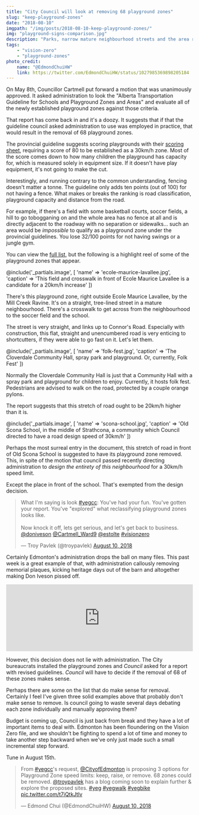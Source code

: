 ```yaml
---
title: "City Council will look at removing 68 playground zones"
slug: "keep-playground-zones"
date: "2018-08-10"
imgpath: "/img/posts/2018-08-10-keep-playground-zones/"
img: "playground-signs-comparison.jpg"
description: "Parks, narrow mature neighbourhood streets and the area right in front of Folk Fest are all at issue"
tags: 
    - "vision-zero"
    - "playground-zones"
photo_credit:
    name: "@EdmondChuiHW"
    link: https://twitter.com/EdmondChuiHW/status/1027985369898205184
---
```


On May 8th, Councillor Cartmell put forward a motion that was unanimously approved. It asked administration to look the "Alberta Transportation
Guideline for Schools and Playground Zones and Areas" and evaluate all of the newly established playground zones against those criteria.

That report has come back in and it's a doozy. It suggests that if that the guideline council asked administration to use
was employed in practice, that would result in the removal of 68 playground zones.

The provincial guideline suggests scoring playgrounds with their [scoring sheet](/pdf/2018-08-10-keep-playground-zones/playground-scoring-sheet.pdf),
requiring a score of 80 to be established as a 30km/h zone. Most of the score comes down to how many children the playground
has capacity for, which is measured solely in equipment size. If it doesn't have play equipment, it's not going to make the cut.

Interestingly, and running contrary to the common understanding, fencing doesn't matter a tonne. The guideline only adds ten points (out of 100)
for not having a fence. What makes or breaks the ranking is road classification, playground capacity and distance from the road.

For example, if there's a field with some basketball courts, soccer fields, a hill to go tobogganing on and the whole area
has no fence at all and is directly adjacent to the roadway with no separation or sidewalks... such an area would be _impossible_
to qualify as a playground zone under the provincial guidelines. You lose 32/100 points for not having swings or a jungle gym.

You can view the [full list](/pdf/2018-08-10-keep-playground-zones/full-list.pdf), but
the following is a highlight reel of some of the playground zones that appear.
 
@include('_partials.image', [ 'name' => 'ecole-maurice-lavallee.jpg', 'caption' => 'This field and crosswalk in front of Ecole Maurice Lavallee is a candidate for a 20km/h increase' ])

There's this playground zone, right outside Ecole Maurice Lavallee, by the Mill Creek Ravine. It's on a straight, tree-lined street in
a mature neighbourhood. There's a crosswalk to get across from the neighbourhood to the soccer field and the school.

The street is very straight, and links up to Connor's Road. Especially with construction, this flat, straight and unencumbered
road is very enticing to shortcutters, if they were able to go fast on it. Let's let them.

@include('_partials.image', [ 'name' => 'folk-fest.jpg', 'caption' => 'The Cloverdale Community Hall, spray park and playground. Or, currently, Folk Fest' ])

Normally the Cloverdale Community Hall is just that a Community Hall with a spray park and playground for children to enjoy.
Currently, it hosts folk fest. Pedestrians are advised to walk on the road, protected by a couple orange pylons.

The report suggests that this stretch of road ought to be 20km/h higher than it is.

@include('_partials.image', [ 'name' => 'scona-school.jpg', 'caption' => 'Old Scona School, in the middle of Strathcona, a community which Council directed to have a road design speed of 30km/h' ])

Perhaps the most surreal entry in the document, this stretch of road in front of Old Scona School is suggested to have its
playground zone removed. This, in spite of the motion that council passed recently directing administration to _design the
entirety of this neighbourhood_ for a 30km/h speed limit.

Except the place in front of the school. That's exempted from the design decision.

<div class="text-center">
    <blockquote class="twitter-tweet" data-conversation="none" data-lang="en"><p lang="en" dir="ltr">What I&#39;m saying is look <a href="https://twitter.com/hashtag/yegcc?src=hash&amp;ref_src=twsrc%5Etfw">#yegcc</a>: You&#39;ve had your fun. You&#39;ve gotten your report. You&#39;ve &quot;explored&quot; what reclassifying playground zones looks like.<br><br>Now knock it off, lets get serious, and let&#39;s get back to business. <a href="https://twitter.com/doniveson?ref_src=twsrc%5Etfw">@doniveson</a> <a href="https://twitter.com/Cartmell_Ward9?ref_src=twsrc%5Etfw">@Cartmell_Ward9</a> <a href="https://twitter.com/estolte?ref_src=twsrc%5Etfw">@estolte</a> <a href="https://twitter.com/hashtag/visionzero?src=hash&amp;ref_src=twsrc%5Etfw">#visionzero</a></p>&mdash; Troy Pavlek (@troypavlek) <a href="https://twitter.com/troypavlek/status/1028016372754735106?ref_src=twsrc%5Etfw">August 10, 2018</a></blockquote>
</div>

Certainly Edmonton's administration drops the ball on many files. This past week is a great example of that, with administration
callously removing memorial plaques, kicking heritage days out of the barn and altogether making Don Iveson pissed off.

<div class="text-center">
<iframe src='https://share.transistor.fm/e/378e6cfa' width='100%' height='180' frameborder='0' scrolling='no' seamless='true'></iframe>
</div>

However, this decision does not lie with administration. The City bureaucrats installed the playground zones and _Council_
asked for a report with revised guidelines. _Council_ will have to decide if the removal of 68 of these zones makes sense.

Perhaps there are some on the list that do make sense for removal. Certainly I feel I've given three solid examples above that
probably don't make sense to remove. Is council going to waste several days debating each zone individually and manually approving them?

Budget is coming up, Council is just back from break and they have a lot of important items to deal with. Edmonton has been
floundering on the Vision Zero file, and we shouldn't be fighting to spend a lot of time and money to take another step backward
when we've only just made such a small incremental step forward.

Tune in August 15th.

<div class="text-center">
<blockquote class="twitter-tweet" data-lang="en"><p lang="en" dir="ltr">From <a href="https://twitter.com/hashtag/yegcc?src=hash&amp;ref_src=twsrc%5Etfw">#yegcc</a>&#39;s request, <a href="https://twitter.com/CityofEdmonton?ref_src=twsrc%5Etfw">@CityofEdmonton</a> is proposing 3 options for Playground Zone speed limits: keep, raise, or remove. 68 zones could be removed. <a href="https://twitter.com/troypavlek?ref_src=twsrc%5Etfw">@troypavlek</a> has a blog coming soon to explain further &amp; explore the proposed sites. <a href="https://twitter.com/hashtag/yeg?src=hash&amp;ref_src=twsrc%5Etfw">#yeg</a> <a href="https://twitter.com/hashtag/yegwalk?src=hash&amp;ref_src=twsrc%5Etfw">#yegwalk</a> <a href="https://twitter.com/hashtag/yegbike?src=hash&amp;ref_src=twsrc%5Etfw">#yegbike</a> <a href="https://t.co/t7iQtkJtlv">pic.twitter.com/t7iQtkJtlv</a></p>&mdash; Edmond Chui (@EdmondChuiHW) <a href="https://twitter.com/EdmondChuiHW/status/1027985369898205184?ref_src=twsrc%5Etfw">August 10, 2018</a></blockquote>
</div>
